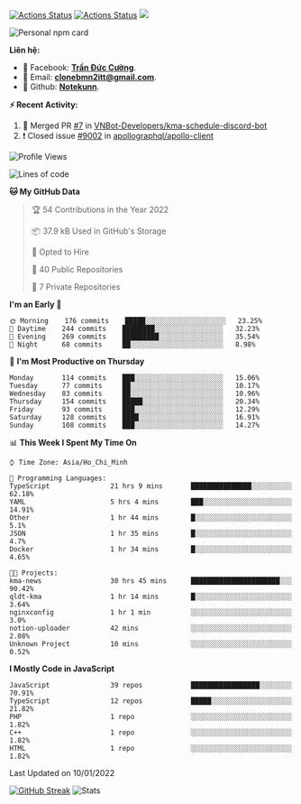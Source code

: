[![Actions Status](https://github.com/Notekunn/Notekunn/workflows/wakatime-stats/badge.svg)](https://github.com/Notekunn/Notekunn/actions)
[![Actions Status](https://github.com/Notekunn/Notekunn/workflows/update-gh-activity/badge.svg)](https://github.com/Notekunn/Notekunn/actions)
![](https://visitor-badge.glitch.me/badge?page_id=notekunn.notekunn)

<!--![Notekunn](https://count.getloli.com/get/@notekunn)-->

<!--![Meme](https://media1.tenor.com/images/1c6140897565e34a4e98f618e220dc0d/tenor.gif)-->

![Personal npm card](https://i.imgur.com/mi8nZo1.png)

**Liên hệ:**

- 🐋 Facebook: **[Trần Đức Cường](https://www.facebook.com/ShiinDz)**.
- 🐍 Email: **[clonebmn2itt@gmail.com](mailto:clonebmn2itt@gmail.com)**.
- 🐬 Github: **[Notekunn](https://github.com/Notekunn)**.

**:zap: Recent Activity:**

<!--START_SECTION:activity-->
1. 🎉 Merged PR [#7](https://github.com/VNBot-Developers/kma-schedule-discord-bot/pull/7) in [VNBot-Developers/kma-schedule-discord-bot](https://github.com/VNBot-Developers/kma-schedule-discord-bot)
2. ❗️ Closed issue [#9002](https://github.com/apollographql/apollo-client/issues/9002) in [apollographql/apollo-client](https://github.com/apollographql/apollo-client)
<!--END_SECTION:activity-->

<!--START_SECTION:waka-->
![Profile Views](http://img.shields.io/badge/Profile%20Views-158-blue)

![Lines of code](https://img.shields.io/badge/From%20Hello%20World%20I%27ve%20Written-296%20Thousand%20lines%20of%20code-blue)

**🐱 My GitHub Data** 

> 🏆 54 Contributions in the Year 2022
 > 
> 📦 37.9 kB Used in GitHub's Storage 
 > 
> 💼 Opted to Hire
 > 
> 📜 40 Public Repositories 
 > 
> 🔑 7 Private Repositories  
 > 
**I'm an Early 🐤** 

```text
🌞 Morning    176 commits    █████░░░░░░░░░░░░░░░░░░░░   23.25% 
🌆 Daytime    244 commits    ████████░░░░░░░░░░░░░░░░░   32.23% 
🌃 Evening    269 commits    █████████░░░░░░░░░░░░░░░░   35.54% 
🌙 Night      68 commits     ██░░░░░░░░░░░░░░░░░░░░░░░   8.98%

```
📅 **I'm Most Productive on Thursday** 

```text
Monday       114 commits    ███░░░░░░░░░░░░░░░░░░░░░░   15.06% 
Tuesday      77 commits     ██░░░░░░░░░░░░░░░░░░░░░░░   10.17% 
Wednesday    83 commits     ██░░░░░░░░░░░░░░░░░░░░░░░   10.96% 
Thursday     154 commits    █████░░░░░░░░░░░░░░░░░░░░   20.34% 
Friday       93 commits     ███░░░░░░░░░░░░░░░░░░░░░░   12.29% 
Saturday     128 commits    ████░░░░░░░░░░░░░░░░░░░░░   16.91% 
Sunday       108 commits    ███░░░░░░░░░░░░░░░░░░░░░░   14.27%

```


📊 **This Week I Spent My Time On** 

```text
⌚︎ Time Zone: Asia/Ho_Chi_Minh

💬 Programming Languages: 
TypeScript               21 hrs 9 mins       ███████████████░░░░░░░░░░   62.18% 
YAML                     5 hrs 4 mins        ███░░░░░░░░░░░░░░░░░░░░░░   14.91% 
Other                    1 hr 44 mins        █░░░░░░░░░░░░░░░░░░░░░░░░   5.1% 
JSON                     1 hr 35 mins        █░░░░░░░░░░░░░░░░░░░░░░░░   4.7% 
Docker                   1 hr 34 mins        █░░░░░░░░░░░░░░░░░░░░░░░░   4.65%

🐱‍💻 Projects: 
kma-news                 30 hrs 45 mins      ██████████████████████░░░   90.42% 
qldt-kma                 1 hr 14 mins        █░░░░░░░░░░░░░░░░░░░░░░░░   3.64% 
nginxconfig              1 hr 1 min          ░░░░░░░░░░░░░░░░░░░░░░░░░   3.0% 
notion-uploader          42 mins             ░░░░░░░░░░░░░░░░░░░░░░░░░   2.08% 
Unknown Project          10 mins             ░░░░░░░░░░░░░░░░░░░░░░░░░   0.52%

```

**I Mostly Code in JavaScript** 

```text
JavaScript               39 repos            █████████████████░░░░░░░░   70.91% 
TypeScript               12 repos            █████░░░░░░░░░░░░░░░░░░░░   21.82% 
PHP                      1 repo              ░░░░░░░░░░░░░░░░░░░░░░░░░   1.82% 
C++                      1 repo              ░░░░░░░░░░░░░░░░░░░░░░░░░   1.82% 
HTML                     1 repo              ░░░░░░░░░░░░░░░░░░░░░░░░░   1.82%

```



 Last Updated on 10/01/2022
<!--END_SECTION:waka-->

[![GitHub Streak](http://github-readme-streak-stats.herokuapp.com?user=notekunn&theme=radical&date_format=j%2Fn%5B%2FY%5D)](https://git.io/streak-stats)
![Stats](https://github-readme-stats.vercel.app/api?username=notekunn&show_icons=true&theme=radical&count_private=true)
